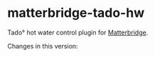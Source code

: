 # matterbridge-tado-hw

Tado° hot water control plugin for [Matterbridge](https://github.com/Luligu/matterbridge).

Changes in this version:
